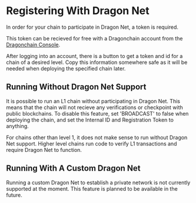# Registering With Dragon Net

In order for your chain to participate in Dragon Net, a token is
required.

This token can be recieved for free with a Dragonchain account from the
[Dragonchain Console](https://console.dragonchain.com/).

After logging into an account, there is a button to get a token and id
for a chain of a desired level. Copy this information somewhere safe as it
will be needed when deploying the specified chain later.

## Running Without Dragon Net Support

It is possible to run an L1 chain without participating in Dragon Net. This
means that the chain will not recieve any verifications or checkpoint with
public blockchains. To disable this feature, set 'BROADCAST' to false when
deploying the chain, and set the Internal ID and Registration Token to
anything.

For chains other than level 1, it does not make sense to run without Dragon
Net support. Higher level chains run code to verify L1 transactions and require
Dragon Net to function.

## Running With A Custom Dragon Net

Running a custom Dragon Net to establish a private network is not
currently supported at the moment. This feature is planned to be
available in the future.
